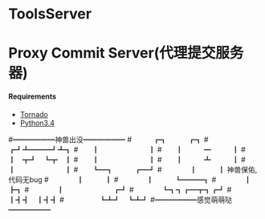 # ToolsServer
# Proxy Commit Server(代理提交服务器)
#### Requirements
 * [Tornado](https://pypi.python.org/pypi/tornado)
 * [Python3.4](https://www.python.org/downloads/release/python-342/)

#━━━━━━神兽出没━━━━━━
#　　　┏┓　　　┏┓
#　　┏┛┻━━━┛┻┓
#　　┃　　　　　　　┃
#　　┃　　　━　　　┃
#　　┃　┳┛　┗┳　┃
#　　┃　　　　　　　┃
#　　┃　　　┻　　　┃
#　　┃　　　　　　　┃
#　　┗━┓　　　┏━┛
#　　　　┃　　　┃    神兽保佑,代码无bug
#　　　　┃　　　┃
#　　　　┃　　　┗━━━┓
#　　　　┃　　　　　　　┣┓
#　　　　┃　　　　　　　┏┛
#　　　　┗┓┓┏━┳┓┏┛
#　　　　　┃┫┫　┃┫┫
#　　　　　┗┻┛　┗┻┛
#━━━━━━感觉萌萌哒━━━━━━